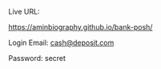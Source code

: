 Live URL:

https://aminbiography.github.io/bank-posh/

Login Email: cash@deposit.com

Password: secret
